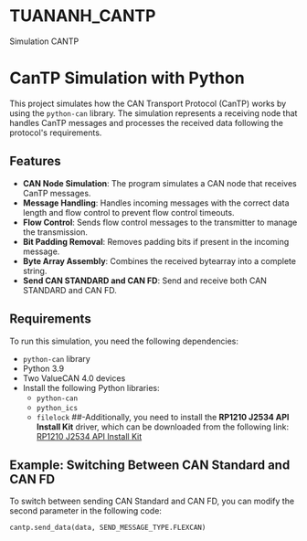 # TUANANH_CANTP
Simulation CANTP
# CanTP Simulation with Python

This project simulates how the CAN Transport Protocol (CanTP) works by using the `python-can` library. The simulation represents a receiving node that handles CanTP messages and processes the received data following the protocol's requirements.

## Features
- **CAN Node Simulation**: The program simulates a CAN node that receives CanTP messages.
- **Message Handling**: Handles incoming messages with the correct data length and flow control to prevent flow control timeouts.
- **Flow Control**: Sends flow control messages to the transmitter to manage the transmission.
- **Bit Padding Removal**: Removes padding bits if present in the incoming message.
- **Byte Array Assembly**: Combines the received bytearray into a complete string.
- **Send CAN STANDARD and CAN FD**: Send and receive both CAN STANDARD and CAN FD.

  
## Requirements
To run this simulation, you need the following dependencies:
- `python-can` library
- Python 3.9
- Two ValueCAN 4.0 devices
- Install the following Python libraries:
  - `python-can`
  - `python_ics`
  - `filelock`
##-Additionally, you need to install the **RP1210 J2534 API Install Kit** driver, which can be downloaded from the following link:  
[RP1210 J2534 API Install Kit](https://intrepidcs.com/products/software/vehicle-spy/vehicle-spy-evaluation/)
## Example: Switching Between CAN Standard and CAN FD
To switch between sending CAN Standard and CAN FD, you can modify the second parameter in the following code:
```python
cantp.send_data(data, SEND_MESSAGE_TYPE.FLEXCAN)
